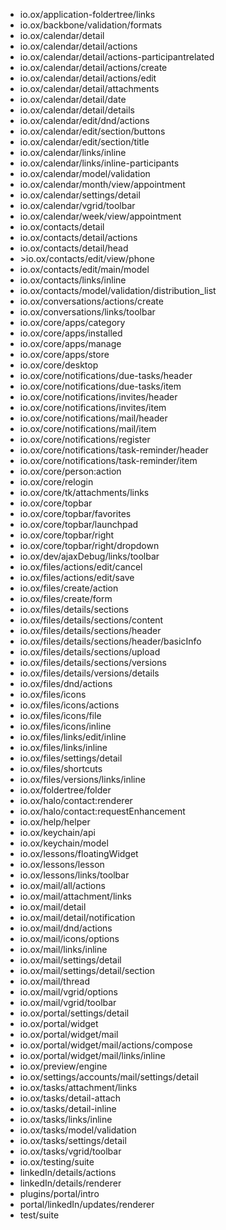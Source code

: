 ---
---

<!doctype html>
<html><head><title>Extension points</title></head><body><ul>
<li>io.ox/application-foldertree/links</li>
<li>io.ox/backbone/validation/formats</li>
<li>io.ox/calendar/detail</li>
<li>io.ox/calendar/detail/actions</li>
<li>io.ox/calendar/detail/actions-participantrelated</li>
<li>io.ox/calendar/detail/actions/create</li>
<li>io.ox/calendar/detail/actions/edit</li>
<li>io.ox/calendar/detail/attachments</li>
<li>io.ox/calendar/detail/date</li>
<li>io.ox/calendar/detail/details</li>
<li>io.ox/calendar/edit/dnd/actions</li>
<li>io.ox/calendar/edit/section/buttons</li>
<li>io.ox/calendar/edit/section/title</li>
<li>io.ox/calendar/links/inline</li>
<li>io.ox/calendar/links/inline-participants</li>
<li>io.ox/calendar/model/validation</li>
<li>io.ox/calendar/month/view/appointment</li>
<li>io.ox/calendar/settings/detail</li>
<li>io.ox/calendar/vgrid/toolbar</li>
<li>io.ox/calendar/week/view/appointment</li>
<li>io.ox/contacts/detail</li>
<li>io.ox/contacts/detail/actions</li>
<li>io.ox/contacts/detail/head</li>
<li>>io.ox/contacts/edit/view/phone</li>
<li>io.ox/contacts/edit/main/model</li>
<li>io.ox/contacts/links/inline</li>
<li>io.ox/contacts/model/validation/distribution_list</li>
<li>io.ox/conversations/actions/create</li>
<li>io.ox/conversations/links/toolbar</li>
<li>io.ox/core/apps/category</li>
<li>io.ox/core/apps/installed</li>
<li>io.ox/core/apps/manage</li>
<li>io.ox/core/apps/store</li>
<li>io.ox/core/desktop</li>
<li>io.ox/core/notifications/due-tasks/header</li>
<li>io.ox/core/notifications/due-tasks/item</li>
<li>io.ox/core/notifications/invites/header</li>
<li>io.ox/core/notifications/invites/item</li>
<li>io.ox/core/notifications/mail/header</li>
<li>io.ox/core/notifications/mail/item</li>
<li>io.ox/core/notifications/register</li>
<li>io.ox/core/notifications/task-reminder/header</li>
<li>io.ox/core/notifications/task-reminder/item</li>
<li>io.ox/core/person:action</li>
<li>io.ox/core/relogin</li>
<li>io.ox/core/tk/attachments/links</li>
<li>io.ox/core/topbar</li>
<li>io.ox/core/topbar/favorites</li>
<li>io.ox/core/topbar/launchpad</li>
<li>io.ox/core/topbar/right</li>
<li>io.ox/core/topbar/right/dropdown</li>
<li>io.ox/dev/ajaxDebug/links/toolbar</li>
<li>io.ox/files/actions/edit/cancel</li>
<li>io.ox/files/actions/edit/save</li>
<li>io.ox/files/create/action</li>
<li>io.ox/files/create/form</li>
<li>io.ox/files/details/sections</li>
<li>io.ox/files/details/sections/content</li>
<li>io.ox/files/details/sections/header</li>
<li>io.ox/files/details/sections/header/basicInfo</li>
<li>io.ox/files/details/sections/upload</li>
<li>io.ox/files/details/sections/versions</li>
<li>io.ox/files/details/versions/details</li>
<li>io.ox/files/dnd/actions</li>
<li>io.ox/files/icons</li>
<li>io.ox/files/icons/actions</li>
<li>io.ox/files/icons/file</li>
<li>io.ox/files/icons/inline</li>
<li>io.ox/files/links/edit/inline</li>
<li>io.ox/files/links/inline</li>
<li>io.ox/files/settings/detail</li>
<li>io.ox/files/shortcuts</li>
<li>io.ox/files/versions/links/inline</li>
<li>io.ox/foldertree/folder</li>
<li>io.ox/halo/contact:renderer</li>
<li>io.ox/halo/contact:requestEnhancement</li>
<li>io.ox/help/helper</li>
<li>io.ox/keychain/api</li>
<li>io.ox/keychain/model</li>
<li>io.ox/lessons/floatingWidget</li>
<li>io.ox/lessons/lesson</li>
<li>io.ox/lessons/links/toolbar</li>
<li>io.ox/mail/all/actions</li>
<li>io.ox/mail/attachment/links</li>
<li>io.ox/mail/detail</li>
<li>io.ox/mail/detail/notification</li>
<li>io.ox/mail/dnd/actions</li>
<li>io.ox/mail/icons/options</li>
<li>io.ox/mail/links/inline</li>
<li>io.ox/mail/settings/detail</li>
<li>io.ox/mail/settings/detail/section</li>
<li>io.ox/mail/thread</li>
<li>io.ox/mail/vgrid/options</li>
<li>io.ox/mail/vgrid/toolbar</li>
<li>io.ox/portal/settings/detail</li>
<li>io.ox/portal/widget</li>
<li>io.ox/portal/widget/mail</li>
<li>io.ox/portal/widget/mail/actions/compose</li>
<li>io.ox/portal/widget/mail/links/inline</li>
<li>io.ox/preview/engine</li>
<li>io.ox/settings/accounts/mail/settings/detail</li>
<li>io.ox/tasks/attachment/links</li>
<li>io.ox/tasks/detail-attach</li>
<li>io.ox/tasks/detail-inline</li>
<li>io.ox/tasks/links/inline</li>
<li>io.ox/tasks/model/validation</li>
<li>io.ox/tasks/settings/detail</li>
<li>io.ox/tasks/vgrid/toolbar</li>
<li>io.ox/testing/suite</li>
<li>linkedIn/details/actions</li>
<li>linkedIn/details/renderer</li>
<li>plugins/portal/intro</li>
<li>portal/linkedIn/updates/renderer</li>
<li>test/suite</li></ul></body></html>
